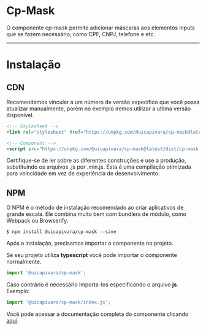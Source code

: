 # Cp-Mask
O componente cp-mask permite adicionar máscaras aos elementos inputs que se fazem necessário, como CPF, CNPJ, telefone e etc.

------
# Instalação

## CDN
Recomendamos vincular a um número de versão específico que você possa atualizar manualmente, porém no exemplo iremos utilizar a ultima versão disponível.
```html
<!-- Stylesheet -->
<link rel="stylesheet" href="https://unpkg.com/@uicapivara/cp-mask@latest/dist/cp-mask.min.css">

<!-- Component -->
<script src="https://unpkg.com/@uicapivara/cp-mask@latest/dist/cp-mask.min.js"></script>
```
Certifique-se de ler sobre as diferentes construções e use a produção, substituindo os arquivos .js por .min.js. Esta é uma compilação otimizada para velocidade em vez de experiência de desenvolvimento.

## NPM
O NPM é o método de instalação recomendado ao criar aplicativos de grande escala. Ele combina muito bem com bundlers de módulo, como Webpack ou Browserify.

```shell
$ npm install @uicapivara/cp-mask --save
```
Após a instalação, precisamos importar o componente no projeto.

Se seu projeto utiliza **typescript** você pode importar o componente normalmente.
```javascript
import '@uicapivara/cp-mask';
```
Caso contrário é necessário importa-los especificando o arquivo **js**. Exemplo:
```javascript
import '@uicapivara/cp-mask/index.js';
```

Você pode acessar a documentação completa do componente clicando [aqui](https://ui-capivara.github.io/cp-mask/#/).